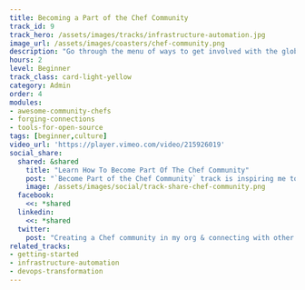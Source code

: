 ```yaml
---
title: Becoming a Part of the Chef Community
track_id: 9
track_hero: /assets/images/tracks/infrastructure-automation.jpg
image_url: /assets/images/coasters/chef-community.png
description: "Go through the menu of ways to get involved with the global Chef community, and find out how to build a community within your own organization. Learn about Chef Supermarket, messaging tools, and in-house groups as ways to meet and work with other Chefs."
hours: 2
level: Beginner
track_class: card-light-yellow
category: Admin
order: 4
modules:
- awesome-community-chefs
- forging-connections
- tools-for-open-source
tags: [beginner,culture]
video_url: 'https://player.vimeo.com/video/215926019'
social_share:
  shared: &shared
    title: "Learn How To Become Part Of The Chef Community"
    post: "`Become Part of the Chef Community` track is inspiring me to build a community within my own org, as well as connect with the Chef community at large. Inspire yourself today."
    image: /assets/images/social/track-share-chef-community.png
  facebook:
    <<: *shared
  linkedin:
    <<: *shared
  twitter:
    post: "Creating a Chef community in my org & connecting with other Chefs. `Become Part of Chef Community` track showing how: "
related_tracks:
- getting-started
- infrastructure-automation
- devops-transformation
---
```

